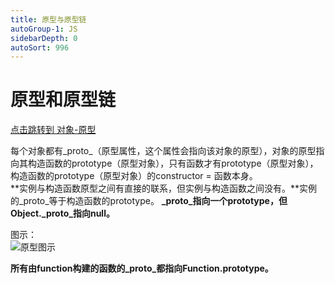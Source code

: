 ```yaml
---
title: 原型与原型链
autoGroup-1: JS
sidebarDepth: 0
autoSort: 996
---
```


# 原型和原型链
[点击跳转到 对象-原型](../../web-learning/js-advanced/object.md)     

每个对象都有_proto_（原型属性，这个属性会指向该对象的原型），对象的原型指向其构造函数的prototype（原型对象），只有函数才有prototype（原型对象），构造函数的prototype（原型对象）的constructor = 函数本身。     
**实例与构造函数原型之间有直接的联系，但实例与构造函数之间没有。**实例的_proto_等于构造函数的prototype。
**_proto_指向一个prototype，但Object._proto_指向null。**    

图示：   
![原型图示](@assets/img/note-web/prototype.png)

**所有由function构建的函数的_proto_都指向Function.prototype。**    